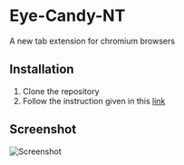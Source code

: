 # Eye-Candy-NT
A new tab extension for chromium browsers

## Installation
1. Clone the repository
2. Follow the instruction given in this [link](https://docs.microsoft.com/en-us/microsoft-edge/extensions-chromium/getting-started/extension-sideloading)

## Screenshot
![Screenshot](https://i.imgur.com/eFa8O03.png)
